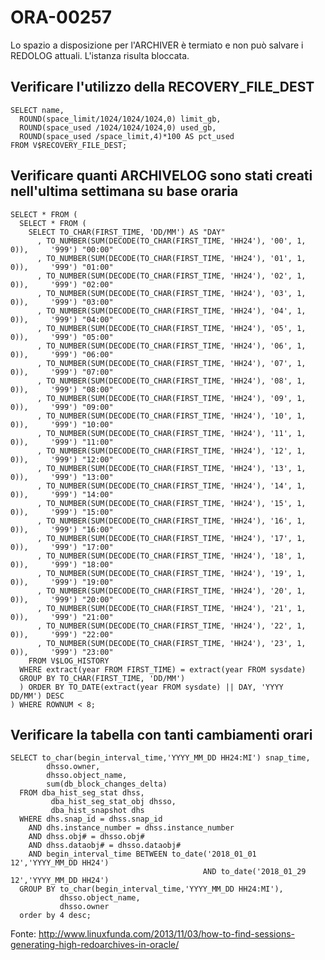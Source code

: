 # ORA-00257

Lo spazio a disposizione per l'ARCHIVER è termiato e non può salvare i REDOLOG attuali. L'istanza risulta bloccata.

## Verificare l'utilizzo della RECOVERY_FILE_DEST

    SELECT name,
      ROUND(space_limit/1024/1024/1024,0) limit_gb,
      ROUND(space_used /1024/1024/1024,0) used_gb,
      ROUND(space_used /space_limit,4)*100 AS pct_used
    FROM V$RECOVERY_FILE_DEST;

## Verificare quanti ARCHIVELOG sono stati creati nell'ultima settimana su base oraria

    SELECT * FROM (
      SELECT * FROM (
        SELECT TO_CHAR(FIRST_TIME, 'DD/MM') AS "DAY"
          , TO_NUMBER(SUM(DECODE(TO_CHAR(FIRST_TIME, 'HH24'), '00', 1, 0)),     '999') "00:00"
          , TO_NUMBER(SUM(DECODE(TO_CHAR(FIRST_TIME, 'HH24'), '01', 1, 0)),     '999') "01:00"
          , TO_NUMBER(SUM(DECODE(TO_CHAR(FIRST_TIME, 'HH24'), '02', 1, 0)),     '999') "02:00"
          , TO_NUMBER(SUM(DECODE(TO_CHAR(FIRST_TIME, 'HH24'), '03', 1, 0)),     '999') "03:00"
          , TO_NUMBER(SUM(DECODE(TO_CHAR(FIRST_TIME, 'HH24'), '04', 1, 0)),     '999') "04:00"
          , TO_NUMBER(SUM(DECODE(TO_CHAR(FIRST_TIME, 'HH24'), '05', 1, 0)),     '999') "05:00"
          , TO_NUMBER(SUM(DECODE(TO_CHAR(FIRST_TIME, 'HH24'), '06', 1, 0)),     '999') "06:00"
          , TO_NUMBER(SUM(DECODE(TO_CHAR(FIRST_TIME, 'HH24'), '07', 1, 0)),     '999') "07:00"
          , TO_NUMBER(SUM(DECODE(TO_CHAR(FIRST_TIME, 'HH24'), '08', 1, 0)),     '999') "08:00"
          , TO_NUMBER(SUM(DECODE(TO_CHAR(FIRST_TIME, 'HH24'), '09', 1, 0)),     '999') "09:00"
          , TO_NUMBER(SUM(DECODE(TO_CHAR(FIRST_TIME, 'HH24'), '10', 1, 0)),     '999') "10:00"
          , TO_NUMBER(SUM(DECODE(TO_CHAR(FIRST_TIME, 'HH24'), '11', 1, 0)),     '999') "11:00"
          , TO_NUMBER(SUM(DECODE(TO_CHAR(FIRST_TIME, 'HH24'), '12', 1, 0)),     '999') "12:00"
          , TO_NUMBER(SUM(DECODE(TO_CHAR(FIRST_TIME, 'HH24'), '13', 1, 0)),     '999') "13:00"
          , TO_NUMBER(SUM(DECODE(TO_CHAR(FIRST_TIME, 'HH24'), '14', 1, 0)),     '999') "14:00"
          , TO_NUMBER(SUM(DECODE(TO_CHAR(FIRST_TIME, 'HH24'), '15', 1, 0)),     '999') "15:00"
          , TO_NUMBER(SUM(DECODE(TO_CHAR(FIRST_TIME, 'HH24'), '16', 1, 0)),     '999') "16:00"
          , TO_NUMBER(SUM(DECODE(TO_CHAR(FIRST_TIME, 'HH24'), '17', 1, 0)),     '999') "17:00"
          , TO_NUMBER(SUM(DECODE(TO_CHAR(FIRST_TIME, 'HH24'), '18', 1, 0)),     '999') "18:00"
          , TO_NUMBER(SUM(DECODE(TO_CHAR(FIRST_TIME, 'HH24'), '19', 1, 0)),     '999') "19:00"
          , TO_NUMBER(SUM(DECODE(TO_CHAR(FIRST_TIME, 'HH24'), '20', 1, 0)),     '999') "20:00"
          , TO_NUMBER(SUM(DECODE(TO_CHAR(FIRST_TIME, 'HH24'), '21', 1, 0)),     '999') "21:00"
          , TO_NUMBER(SUM(DECODE(TO_CHAR(FIRST_TIME, 'HH24'), '22', 1, 0)),     '999') "22:00"
          , TO_NUMBER(SUM(DECODE(TO_CHAR(FIRST_TIME, 'HH24'), '23', 1, 0)),     '999') "23:00"
        FROM V$LOG_HISTORY
      WHERE extract(year FROM FIRST_TIME) = extract(year FROM sysdate)
      GROUP BY TO_CHAR(FIRST_TIME, 'DD/MM')
      ) ORDER BY TO_DATE(extract(year FROM sysdate) || DAY, 'YYYY     DD/MM') DESC
    ) WHERE ROWNUM < 8;

## Verificare la tabella con tanti cambiamenti orari

    SELECT to_char(begin_interval_time,'YYYY_MM_DD HH24:MI') snap_time,
            dhsso.owner,
            dhsso.object_name,
            sum(db_block_changes_delta)
      FROM dba_hist_seg_stat dhss,
             dba_hist_seg_stat_obj dhsso,
             dba_hist_snapshot dhs
      WHERE dhs.snap_id = dhss.snap_id
        AND dhs.instance_number = dhss.instance_number
        AND dhss.obj# = dhsso.obj#
        AND dhss.dataobj# = dhsso.dataobj#
        AND begin_interval_time BETWEEN to_date('2018_01_01 12','YYYY_MM_DD HH24')
                                               AND to_date('2018_01_29 12','YYYY_MM_DD HH24')
      GROUP BY to_char(begin_interval_time,'YYYY_MM_DD HH24:MI'),
               dhsso.object_name,
               dhsso.owner
      order by 4 desc;

Fonte: <http://www.linuxfunda.com/2013/11/03/how-to-find-sessions-generating-high-redoarchives-in-oracle/>
